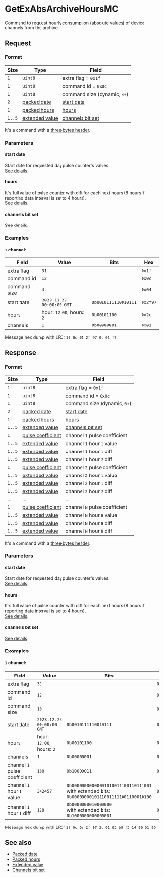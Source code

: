 # GetExAbsArchiveHoursMC

Command to request hourly consumption (absolute values) of device channels from the archive.


## Request

### Format

| Size   | Type                                         | Field                                            |
| ------ | -------------------------------------------- | ------------------------------------------------ |
| `1`    | `uint8`                                      | extra flag = `0x1f`                              |
| `1`    | `uint8`                                      | command id = `0x0c`                              |
| `1`    | `uint8`                                      | command size (dynamic, `4+`)                     |
| `2`    | [packed date](../types.md#packed-date)       | [start date](#start-date)                        |
| `1`    | [packed hours](../types.md#packed-hours)     | [hours](#hours)                                  |
| `1..5` | [extended value](../types.md#extended-value) | [channels bit set](../types.md#channels-bit-set) |

It's a command with a [three-bytes header](../message.md#command-with-a-three-bytes-header).

### Parameters

#### **start date**

Start date for requested day pulse counter's values.
<br/>
[See details](../types.md#packed-date).

#### **hours**

It`s full value of pulse counter with diff for each next hours (8 hours if reporting data interval is set to 4 hours).
<br/>
[See details](../types.md#packed-hours).

#### **channels bit set**

[See details](../types.md#channels-bit-set).

### Examples

#### `1` channel:

| Field        | Value                     | Bits                 | Hex      |
| ------------ | ------------------------- | -------------------- | -------- |
| extra flag   | `31`                      |                      | `0x1f`   |
| command id   | `12`                      |                      | `0x0c`   |
| command size | `4`                       |                      | `0x04`   |
| start date   | `2023.12.23 00:00:00 GMT` | `0b0010111110010111` | `0x2f97` |
| hours        | hour: `12:00`, hours: `2` | `0b00101100`         | `0x2c`   |
| channels     | `1`                       | `0b00000001`         | `0x01`   |

Message hex dump with LRC: `1f 0c 04 2f 97 0c 01 f7`


## Response

### Format

| Size   | Type                                               | Field                                            |
| ------ | -------------------------------------------------- | ------------------------------------------------ |
| `1`    | `uint8`                                            | extra flag = `0x1f`                              |
| `1`    | `uint8`                                            | command id = `0x0c`                              |
| `1`    | `uint8`                                            | command size (dynamic, `6+`)                     |
| `2`    | [packed date](../types.md#packed-date)             | [start date](#start-date)                        |
| `1`    | [packed hours](../types.md#packed-hours)           | [hours](#hours)                                  |
| `1..5` | [extended value](../types.md#extended-value)       | [channels bit set](../types.md#channels-bit-set) |
| `1`    | [pulse coefficient](../types.md#pulse-coefficient) | channel `1` pulse coefficient                    |
| `1..5` | [extended value](../types.md#extended-value)       | channel `1` hour `1` value                       |
| `1..5` | [extended value](../types.md#extended-value)       | channel `1` hour `1` diff                        |
| `1..5` | [extended value](../types.md#extended-value)       | channel `1` hour `2` diff                        |
| `1`    | [pulse coefficient](../types.md#pulse-coefficient) | channel `2` pulse coefficient                    |
| `1..5` | [extended value](../types.md#extended-value)       | channel `2` hour `1` value                       |
| `1..5` | [extended value](../types.md#extended-value)       | channel `2` hour `1` diff                        |
| `1..5` | [extended value](../types.md#extended-value)       | channel `2` hour `2` diff                        |
| ...    | ...                                                | ...                                              |
| `1`    | [pulse coefficient](../types.md#pulse-coefficient) | channel `N` pulse coefficient                    |
| `1..5` | [extended value](../types.md#extended-value)       | channel `N` hour `H` value                       |
| `1..5` | [extended value](../types.md#extended-value)       | channel `N` hour `H` diff                        |
| `1..5` | [extended value](../types.md#extended-value)       | channel `N` hour `H` diff                        |

It's a command with a [three-bytes header](../message.md#command-with-a-three-bytes-header).

### Parameters

#### **start date**

Start date for requested day pulse counter's values.
<br/>
[See details](../types.md#packed-date).

#### **hours**

It`s full value of pulse counter with diff for each next hours (8 hours if reporting data interval is set to 4 hours).
<br/>
[See details](../types.md#packed-hours).

#### **channels bit set**

[See details](../types.md#channels-bit-set).

### Examples

#### `1` channel:

| Field                         | Value                     | Bits                                                                                                      | Hex        |
| ----------------------------- | ------------------------- | --------------------------------------------------------------------------------------------------------- | ---------- |
| extra flag                    | `31`                      |                                                                                                           | `0x1f`     |
| command id                    | `12`                      |                                                                                                           | `0x0c`     |
| command size                  | `10`                      |                                                                                                           | `0x0a`     |
| start date                    | `2023.12.23 00:00:00 GMT` | `0b0010111110010111`                                                                                      | `0x2f97`   |
| hours                         | hour: `12:00`, hours: `2` | `0b00101100`                                                                                              | `0x2c`     |
| channels                      | `1`                       | `0b00000001`                                                                                              | `0x01`     |
| channel `1` pulse coefficient | `100`                     | `0b10000011`                                                                                              | `0x83`     |
| channel `1` hour `1` value    | `342457`                  | `0b00000000000001010011100110111001` <br/> with extended bits: <br/> `0b00000000101110011111001100010100` | `0xb9f314` |
| channel `1` hour `1` diff     | `128`                     | `0b0000000010000000` <br/> with extended bits: <br/> `0b1000000000000001`                                 | `0x8001`   |

Message hex dump with LRC: `1f 0c 0a 2f 97 2c 01 83 b9 f3 14 80 01 85`


## See also

* [Packed date](../types.md#packed-date)
* [Packed hours](../types.md#packed-hours)
* [Extended value](../types.md#extended-value)
* [Channels bit set](../types.md#channels-bit-set)

